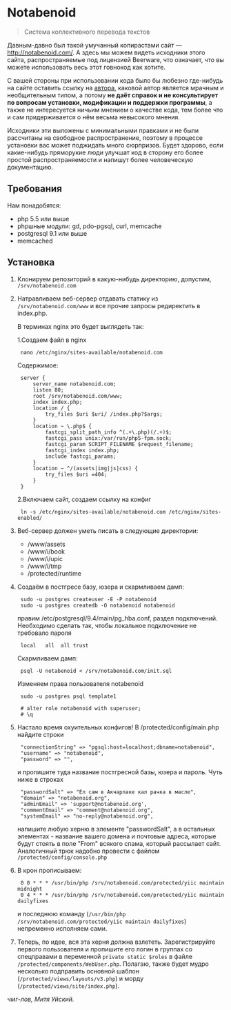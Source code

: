 # Notabenoid
> Система коллективного перевода текстов

Давным-давно был такой умучанный копирастами сайт — http://notabenoid.com/. А здесь мы можем
видеть исходники этого сайта, распространяемые под лицензией Beerware, что означает, что вы можете
использовать весь этот говнокод как хотите.

С вашей стороны при использовании кода было бы любезно где-нибудь на сайте оставить ссылку на
[автора](http://facebook.com/uisky), каковой автор является мрачным и необщительным типом, а потому
**не даёт справок и не консультирует по вопросам установки, модификации и поддержки программы**,
а также не интересуется ничьим мнением о качестве кода, тем более что и сам придерживается о нём весьма
невысокого мнения.

Исходники эти выложены с минимальными правками и не были рассчитаны на свободное распространение, поэтому
в процессе установки вас может поджидать много сюрпризов. Будет здорово, если какие-нибудь пряморукие люди
улучшат код в сторону его более простой распространяемости и напишут более человеческую документацию. 

## Требования
Нам понадобятся:

  * php 5.5 или выше
  * phpшные модули: gd, pdo-pgsql, curl, memcache
  * postgresql 9.1 или выше
  * memcached

## Установка
1. Клонируем репозиторий в какую-нибудь директорию, допустим, `/srv/notabenoid.com`
2. Натравливаем веб-сервер отдавать статику из `/srv/notabenoid.com/www` и все прочие запросы редиректить в index.php.

    В терминах nginx это будет выглядеть так:

    1.Создаем файл в nginx

        nano /etc/nginx/sites-available/notabenoid.com

    Содержимое:

        server {
            server_name notabenoid.com;
            listen 80;
            root /srv/notabenoid.com/www;
            index index.php;
            location / {
                try_files $uri $uri/ /index.php?$args;
            }
            location ~ \.php$ {
                fastcgi_split_path_info ^(.+\.php)(/.+)$;
                fastcgi_pass unix:/var/run/php5-fpm.sock;
                fastcgi_param SCRIPT_FILENAME $request_filename;
                fastcgi_index index.php;
                include fastcgi_params;
            }
            location ~ ^/(assets|img|js|css) {
                try_files $uri =404;
            }
        }

    2.Включаем сайт, создаем ссылку на конфиг

        ln -s /etc/nginx/sites-available/notabenoid.com /etc/nginx/sites-enabled/

3. Веб-сервер должен уметь писать в следующие директории:
    * /www/assets
    * /www/i/book
    * /www/i/upic
    * /www/i/tmp
    * /protected/runtime

4. Создаём в постгресе базу, юзера и скармливаем дамп:

        sudo -u postgres createuser -E -P notabenoid
        sudo -u postgres createdb -O notabenoid notabenoid

    правим /etc/postgresql/9.4/main/pg_hba.conf, раздел подключений. Необходимо сделать так, чтобы локальное подключение не требовало пароля 

        local   all  all trust

    Скармливаем дамп:

        psql -U notabenoid < /srv/notabenoid.com/init.sql

    Изменяем права пользователя notabenoid

        sudo -u postgres psql template1

        # alter role notabenoid with superuser;
        # \q

5. Настало время охуительных конфигов! В /protected/config/main.php найдите строки

        "connectionString" => "pgsql:host=localhost;dbname=notabenoid",
        "username" => "notabenoid",
        "password" => "",

    и пропишите туда название постгресной базы, юзера и пароль. Чуть ниже в строках 

        "passwordSalt" => "Ел сам в Акчарлаке кал рачка в масле",
        "domain" => "notabenoid.org",
        "adminEmail" => 'support@notabenoid.org',
        "commentEmail" => "comment@notabenoid.org",
        "systemEmail" => "no-reply@notabenoid.org",

    напишите любую херню в элементе "passwordSalt", а в остальных элементах - название вашего домена и почтовые
    адреса, которые будут стоять в поле "From" всякого спама, который рассылает сайт. Аналогичный трюк надобно
    провести с файлом `/protected/config/console.php`

6. В крон прописываем:

        0 0 * * * /usr/bin/php /srv/notabenoid.com/protected/yiic maintain midnight
        0 4 * * * /usr/bin/php /srv/notabenoid.com/protected/yiic maintain dailyfixes

    и последнюю команду (`/usr/bin/php /srv/notabenoid.com/protected/yiic maintain dailyfixes`) непременно
    исполняем сами.

7. Теперь, по идее, вся эта херня должна взлететь. Зарегистрируйте первого пользователя и пропишите его
    логин в группах со спецправами в переменной `private static $roles` в файле `/protected/components/WebUser.php`.
    Полагаю, также будет мудро несколько подправить основной шаблон (`/protected/views/layouts/v3.php`) и морду
    (`/protected/views/site/index.php`).
   
*чмг-лов, Митя Уйский.*
